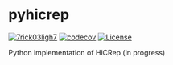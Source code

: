 # pyhicrep
[![7rick03ligh7](https://circleci.com/gh/7rick03ligh7/pyhicrep.svg?style=svg)](https://app.circleci.com/pipelines/github/7rick03ligh7/pyhicrep)<space><space>
[![codecov](https://codecov.io/gh/7rick03ligh7/pyhicrep/branch/main/graph/badge.svg?token=AB63POE9EB)](https://codecov.io/gh/7rick03ligh7/pyhicrep)<space><space>
[![License](https://img.shields.io/badge/License-BSD%203--Clause-blue.svg)](https://opensource.org/licenses/BSD-3-Clause)<space><space>


Python implementation of HiCRep (in progress)
